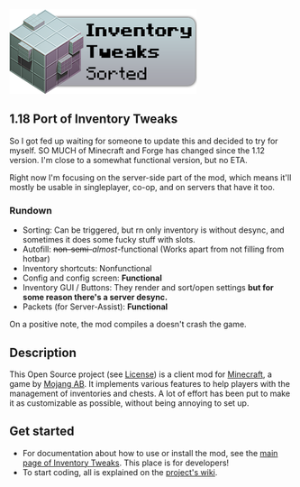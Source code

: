 <img src="https://github.com/webik150/inventory-tweaks/raw/33268b4a136f5fb1fb14123f648bcd691b46bc87/src/main/resources/invtweaks.png" />

## 1.18 Port of Inventory Tweaks
So I got fed up waiting for someone to update this and decided to try for myself. SO MUCH of Minecraft and Forge has changed since the 1.12 version. I'm close to a somewhat functional version, but no ETA.

Right now I'm focusing on the server-side part of the mod, which means it'll mostly be usable in singleplayer, co-op, and on servers that have it too.
### Rundown

* Sorting: Can be triggered, but rn only inventory is without desync, and sometimes it does some fucky stuff with slots.
* Autofill: ~~non-semi-~~*almost*-functional (Works apart from not filling from hotbar)
* Inventory shortcuts: Nonfunctional
* Config and config screen: **Functional**
* Inventory GUI / Buttons: They render and sort/open settings **but for some reason there's a server desync.**
* Packets (for Server-Assist): **Functional**

On a positive note, the mod compiles a doesn't crash the game.

## Description

This Open Source project (see [License](https://github.com/mkalam-alami/inventory-tweaks/blob/master/src/doc/license.txt)) is a client mod for [Minecraft](http://www.minecraft.net/), a game by [Mojang AB](http://mojang.com/). It implements various features to help players with the management of inventories and chests. A lot of effort has been put to make it as customizable as possible, without being annoying to set up.

## Get started

* For documentation about how to use or install the mod, see the [main page of Inventory Tweaks](http://inventory-tweaks.readthedocs.org/en/latest). This place is for developers!
* To start coding, all is explained on the [project's wiki](https://github.com/Kobata/inventory-tweaks/wiki).
